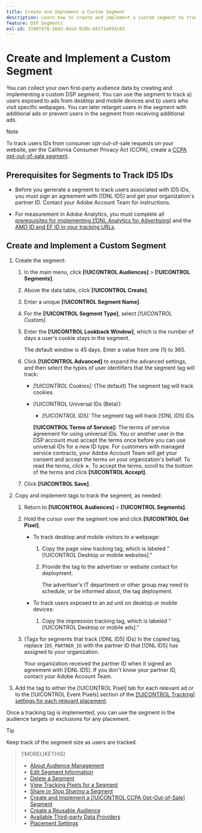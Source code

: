 ```yaml
---
title: Create and Implement a Custom Segment
description: Learn how to create and implement a custom segment to track users exposed to ads or users who visit your webpages.
feature: DSP Segments
exl-id: 3190fd78-18d2-4da3-920b-d4171e693c03
---
```

# Create and Implement a Custom Segment

You can collect your own first-party audience data by creating and implementing a custom DSP segment. You can use the segment to track a) users exposed to ads from desktop and mobile devices and b) users who visit specific webpages. You can later retarget users in the segment with additional ads or prevent users in the segment from receiving additional ads.

>[!NOTE]
>
>To track users IDs from consumer opt-out-of-sale requests on your website, per the California Consumer Privacy Act (CCPA), create a [CCPA opt-out-of-sale segment](ccpa-opt-out-segment-create.md).

## Prerequisites for Segments to Track ID5 IDs

* Before you generate a segment to track users associated with ID5 IDs, you must sign an agreement with [!DNL ID5] and get your organization's partner ID. Contact your Adobe Account Team for instructions.

* For measurement in Adobe Analytics, you must complete all [prerequisites for implementing [!DNL Analytics for Advertising]](/help/integrations/analytics/prerequisites.md) and the [AMO ID and EF ID in your tracking URLs](/help/integrations/analytics/ids.md).

## Create and Implement a Custom Segment

1. Create the segment:

    1. In the main menu, click **[!UICONTROL Audiences]** > **[!UICONTROL Segments]**.

    1. Above the data table, click **[!UICONTROL Create]**.

    1. Enter a unique **[!UICONTROL Segment Name]**.

    1. For the **[!UICONTROL Segment Type]**, select *[!UICONTROL Custom]*.

    1. Enter the **[!UICONTROL Lookback Window]**, which is the number of days a user's cookie stays in the segment.

       The default window is 45 days. Enter a value from one (1) to 365.

    1. Click **[!UICONTROL Advanced]** to expand the advanced settings, and then select the types of user identifiers that the segment tag will track:

       * *[!UICONTROL Cookies]:* (The default) The segment tag will track cookies.

       * [!UICONTROL Universal IDs (Beta)]:

         * *[!UICONTROL ID5]:* The segment tag will track [!DNL ID5] IDs.

         **[!UICONTROL Terms of Service]:** The terms of service agreement for using universal IDs. You or another user in the DSP account must accept the terms once before you can use universal IDs for a new ID type. For customers with managed service contracts, your Adobe Account Team will get your consent and accept the terms on your organization's behalf. To read the terms, click **>**. To accept the terms, scroll to the bottom of the terms and click **[!UICONTROL Accept]**.
    
    1. Click **[!UICONTROL Save]**.

1. Copy and implement tags to track the segment, as needed:

    1. Return to **[!UICONTROL Audiences]** > **[!UICONTROL Segments]**.

    1. Hold the cursor over the segment row and click **[!UICONTROL Get Pixel]**.

        * To track desktop and mobile visitors to a webpage:

            1. Copy the page view tracking tag, which is labeled "[!UICONTROL Desktop or mobile websites]."

            1. Provide the tag to the advertiser or website contact for deployment.

               The advertiser's IT department or other group may need to schedule, or be informed about, the tag deployment.

        * To track users exposed to an ad unit on desktop or mobile devices:

            1. Copy the impression tracking tag, which is labeled "[!UICONTROL Desktop or mobile ads]."

   1. (Tags for segments that track [!DNL ID5] IDs) In the copied tag, replace `ID5_PARTNER_ID` with the partner ID that [!DNL ID5] has assigned to your organization.
   
      Your organization received the partner ID when it signed an agreement with [!DNL ID5]. If you don't know your partner ID, contact your Adobe Account Team.

1. Add the tag to either the [!UICONTROL Pixel] tab for each relevant ad or to the [!UICONTROL Event Pixels] section of the [[!UICONTROL Tracking] settings for each relevant placement](/help/dsp/campaign-management/placements/placement-settings.md#placement-tracking).

Once a tracking tag is implemented, you can use the segment in the audience targets or exclusions for any placement.

>[!TIP]
>
>Keep track of the segment size as users are tracked.

>[!MORELIKETHIS]
>
>* [About Audience Management](audience-about.md)
>* [Edit Segment Information](segment-edit.md)
>* [Delete a Segment](segment-delete.md)
>* [View Tracking Pixels for a Segment](segment-view-pixels.md)
>* [Share or Stop Sharing a Segment](segment-share.md)
>* [Create and Implement a [!UICONTROL CCPA Opt-Out-of-Sale] Segment](ccpa-opt-out-segment-create.md)
>* [Create a Reusable Audience](reusable-audience-create.md)
>* [Available Third-party Data Providers](third-party-data-providers.md)
>* [Placement Settings](/help/dsp/campaign-management/placements/placement-settings.md)
